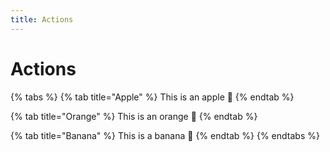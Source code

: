 ```yaml
---
title: Actions
---
```


# Actions

{% tabs %}
{% tab title="Apple" %}
This is an apple 🍎
{% endtab %}

{% tab title="Orange" %}
This is an orange 🍊
{% endtab %}

{% tab title="Banana" %}
This is a banana 🍌
{% endtab %}
{% endtabs %}